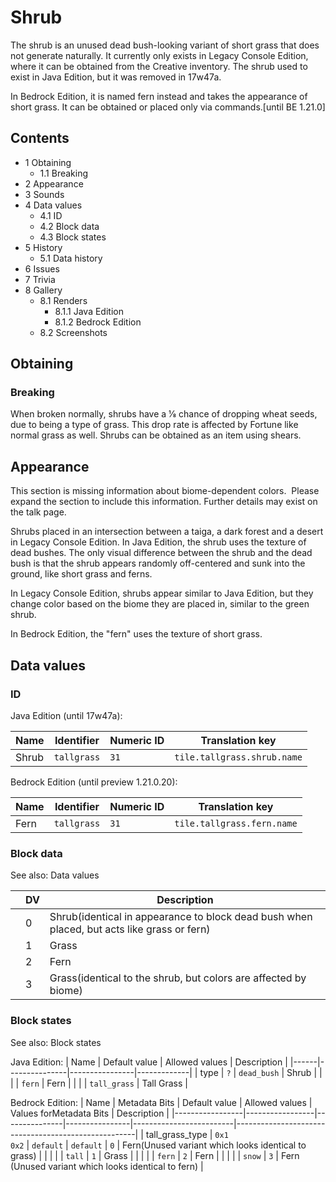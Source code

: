 # Shrub
The shrub is an unused dead bush-looking variant of short grass that does not generate naturally. It currently only exists in Legacy Console Edition, where it can be obtained from the Creative inventory. The shrub used to exist in Java Edition, but it was removed in 17w47a.

In Bedrock Edition, it is named fern instead and takes the appearance of short grass. It can be obtained or placed only via commands.‌[until BE 1.21.0]

## Contents
- 1 Obtaining
	- 1.1 Breaking
- 2 Appearance
- 3 Sounds
- 4 Data values
	- 4.1 ID
	- 4.2 Block data
	- 4.3 Block states
- 5 History
	- 5.1 Data history
- 6 Issues
- 7 Trivia
- 8 Gallery
	- 8.1 Renders
		- 8.1.1 Java Edition
		- 8.1.2 Bedrock Edition
	- 8.2 Screenshots

## Obtaining
### Breaking
When broken normally, shrubs have a 1⁄8 chance of dropping wheat seeds, due to being a type of grass. This drop rate is affected by Fortune like normal grass as well. Shrubs can be obtained as an item using shears.

## Appearance

  

This section is missing information about biome-dependent colors. 
Please expand the section to include this information. Further details may exist on the talk page.


Shrubs placed in an intersection between a taiga, a dark forest and a desert in Legacy Console Edition.
In Java Edition, the shrub uses the texture of dead bushes. The only visual difference between the shrub and the dead bush is that the shrub appears randomly off-centered and sunk into the ground, like short grass and ferns.

In Legacy Console Edition, shrubs appear similar to Java Edition, but they change color based on the biome they are placed in, similar to the green shrub.

In Bedrock Edition, the "fern" uses the texture of short grass.

## Data values
### ID
Java Edition (until 17w47a):

| Name  | Identifier  | Numeric ID | Translation key             |
|-------|-------------|------------|-----------------------------|
| Shrub | `tallgrass` | `31`       | `tile.tallgrass.shrub.name` |

Bedrock Edition (until preview 1.21.0.20):

| Name | Identifier  | Numeric ID | Translation key            |
|------|-------------|------------|----------------------------|
| Fern | `tallgrass` | `31`       | `tile.tallgrass.fern.name` |

### Block data
See also: Data values

|  | DV | Description                                                                                |
|--|----|--------------------------------------------------------------------------------------------|
|  | 0  | Shrub(identical in appearance to block dead bush when placed, but acts like grass or fern) |
|  | 1  | Grass                                                                                      |
|  | 2  | Fern                                                                                       |
|  | 3  | Grass(identical to the shrub, but colors are affected by biome)                            |



### Block states
See also: Block states

Java Edition:
| Name | Default value | Allowed values | Description |
|------|---------------|----------------|-------------|
| type | `?`           | `dead_bush`    | Shrub       |
|      |               | `fern`         | Fern        |
|      |               | `tall_grass`   | Tall Grass  |

Bedrock Edition:
| Name            | Metadata Bits   | Default value | Allowed values | Values forMetadata Bits | Description                                         |
|-----------------|-----------------|---------------|----------------|-------------------------|-----------------------------------------------------|
| tall_grass_type | `0x1`<br/>`0x2` | `default`     | `default`      | `0`                     | Fern(Unused variant which looks identical to grass) |
|                 |                 |               | `tall`         | `1`                     | Grass                                               |
|                 |                 |               | `fern`         | `2`                     | Fern                                                |
|                 |                 |               | `snow`         | `3`                     | Fern (Unused variant which looks identical to fern) |



